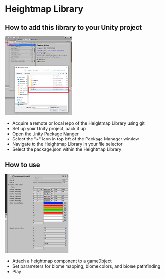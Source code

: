 # Heightmap Library

## How to add this library to your Unity project

<img src="https://github.com/johnasharifi/HeightmapLibrary/blob/feature_readme/DemoImages/Readme/HowToAddUnityPackageManager.png" height="256">

- Acquire a remote or local repo of the Heightmap Library using git
- Set up your Unity project, back it up
- Open the Unity Package Manger
- Select the "+" icon in top left of the Package Manager window
- Navigate to the Heightmap Library in your file selector
- Select the package.json within the Heightmap Library

## How to use

<img src="https://github.com/johnasharifi/HeightmapLibrary/blob/feature_readme/DemoImages/Readme/HeightmapComponent.png" height="256">

- Attach a Heightmap component to a gameObject
- Set parameters for biome mapping, biome colors, and biome pathfinding
- Play